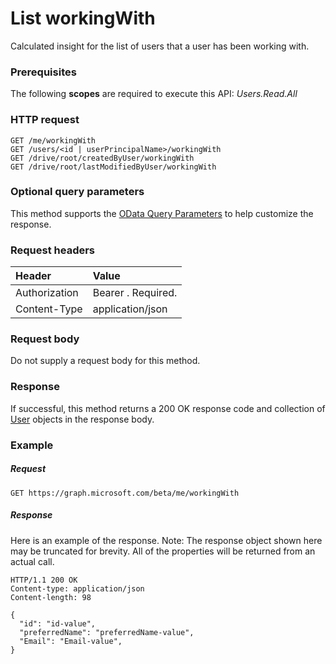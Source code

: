 # List workingWith

Calculated insight for the list of users that a user has been working with.

### Prerequisites
The following **scopes** are required to execute this API: 
*Users.Read.All*

### HTTP request
```http
GET /me/workingWith
GET /users/<id | userPrincipalName>/workingWith
GET /drive/root/createdByUser/workingWith
GET /drive/root/lastModifiedByUser/workingWith
```
### Optional query parameters
This method supports the [OData Query Parameters](http://graph.microsoft.io/docs/overview/query_parameters) to help customize the response.

### Request headers
| Header         | Value                      |
|:---------------|:---------------------------|
| Authorization  | Bearer <token>. Required.  |
| Content-Type   | application/json           |

### Request body
Do not supply a request body for this method.

### Response
If successful, this method returns a 200 OK response code and collection of [User](../resources/user.md) objects in the response body.

### Example
##### Request
```http
GET https://graph.microsoft.com/beta/me/workingWith
```
##### Response
Here is an example of the response. Note: The response object shown here may be truncated for brevity. All of the properties will be returned from an actual call.
```http
HTTP/1.1 200 OK
Content-type: application/json
Content-length: 98

{
  "id": "id-value",
  "preferredName": "preferredName-value",
  "Email": "Email-value",
}
```